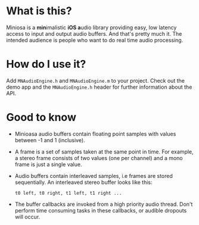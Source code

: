 # What is this?

Miniosa is a **min**imalistic **iOS a**udio library providing easy, low latency access to input and output audio buffers. And that's pretty much it. The intended audience is people who want to do real time audio processing.

# How do I use it?

Add ``MNAudioEngine.h`` and ``MNAudioEngine.m`` to your project. Check out the demo app and the ``MNAudioEngine.h`` header for further information about the API.

# Good to know
 * Minioasa audio buffers contain floating point samples with values between -1 and 1 (inclusive).
 * A frame is a set of samples taken at the same point in time. For example, a stereo frame consists of two values (one per channel) and a mono frame is just a single value. 
 * Audio buffers contain interleaved samples, i.e frames are stored sequentially. An interleaved stereo buffer looks like this:
 
	 ```
 	t0 left, t0 right, t1 left, t1 right ...
	 ```
 
 * The buffer callbacks are invoked from a high priority audio thread. Don't perform time consuming tasks in these callbacks, or audible dropouts will occur. 